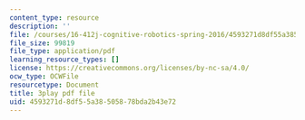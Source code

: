 ```yaml
---
content_type: resource
description: ''
file: /courses/16-412j-cognitive-robotics-spring-2016/4593271d8df55a38505878bda2b43e72_Tmhe33f9mWA.pdf
file_size: 99819
file_type: application/pdf
learning_resource_types: []
license: https://creativecommons.org/licenses/by-nc-sa/4.0/
ocw_type: OCWFile
resourcetype: Document
title: 3play pdf file
uid: 4593271d-8df5-5a38-5058-78bda2b43e72
---
```

